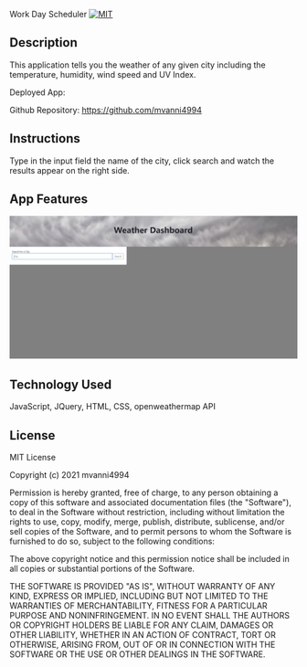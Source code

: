 Work Day Scheduler [![MIT](https://img.shields.io/badge/License-MIT-yellow.svg)](https://opensource.org/licenses/MIT)

## Description
This application tells you the weather of any given city including the temperature, humidity, wind speed and UV Index. 

Deployed App: 

Github Repository: https://github.com/mvanni4994

## Instructions
Type in the input field the name of the city, click search and watch the results appear on the right side.

## App Features

![image](/assets/Capture.JPG)

## Technology Used
JavaScript, JQuery, HTML, CSS, openweathermap API

## License

MIT License

Copyright (c) 2021 mvanni4994

Permission is hereby granted, free of charge, to any person obtaining a copy of this software and associated documentation files (the "Software"), to deal in the Software without restriction, including without limitation the rights to use, copy, modify, merge, publish, distribute, sublicense, and/or sell copies of the Software, and to permit persons to whom the Software is furnished to do so, subject to the following conditions:

The above copyright notice and this permission notice shall be included in all copies or substantial portions of the Software.

THE SOFTWARE IS PROVIDED "AS IS", WITHOUT WARRANTY OF ANY KIND, EXPRESS OR IMPLIED, INCLUDING BUT NOT LIMITED TO THE WARRANTIES OF MERCHANTABILITY, FITNESS FOR A PARTICULAR PURPOSE AND NONINFRINGEMENT. IN NO EVENT SHALL THE AUTHORS OR COPYRIGHT HOLDERS BE LIABLE FOR ANY CLAIM, DAMAGES OR OTHER LIABILITY, WHETHER IN AN ACTION OF CONTRACT, TORT OR OTHERWISE, ARISING FROM, OUT OF OR IN CONNECTION WITH THE SOFTWARE OR THE USE OR OTHER DEALINGS IN THE SOFTWARE.